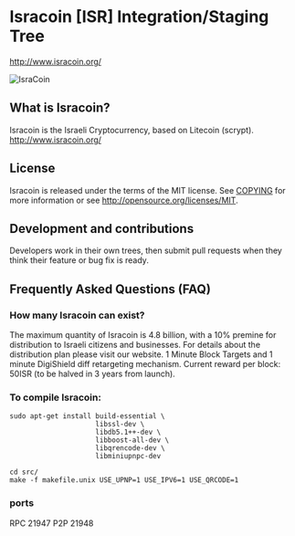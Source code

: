 # Isracoin [ISR] Integration/Staging Tree
http://www.isracoin.org/

![IsraCoin](http://static.tumblr.com/bgodquo/Su9n2vc6h/cf6ac5_b7076162a3ad42df8fa31b56702c0bf5.png_srz_p_280_280_75_22_0.50_1.20_0.png)

## What is Isracoin?
Isracoin is the Israeli Cryptocurrency, based on Litecoin (scrypt).
http://www.isracoin.org/

## License
Isracoin is released under the terms of the MIT license. See [COPYING](COPYING)
for more information or see http://opensource.org/licenses/MIT.

## Development and contributions
Developers work in their own trees, then submit pull requests when they think
their feature or bug fix is ready.

## Frequently Asked Questions (FAQ)

### How many Isracoin can exist?
The maximum quantity of Isracoin is 4.8 billion, with a 10% premine for distribution to Israeli citizens and businesses.
For details about the distribution plan please visit our website.
1 Minute Block Targets and 1 minute DigiShield diff retargeting mechanism.
Current reward per block: 50ISR  (to be halved in 3 years from launch).

### To compile Isracoin:

    sudo apt-get install build-essential \
                         libssl-dev \
                         libdb5.1++-dev \
                         libboost-all-dev \
                         libqrencode-dev \
                         libminiupnpc-dev

    cd src/
    make -f makefile.unix USE_UPNP=1 USE_IPV6=1 USE_QRCODE=1

### ports
RPC 21947
P2P 21948



